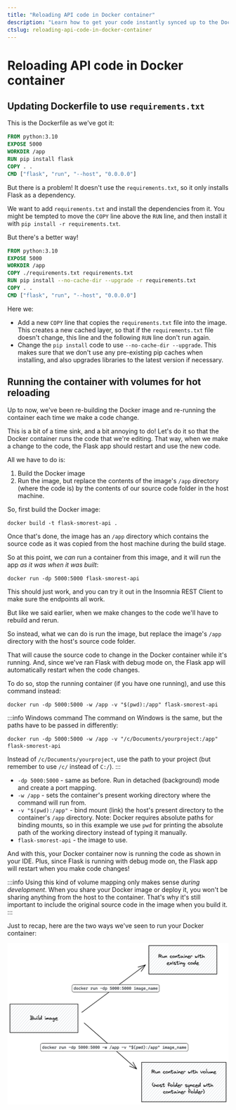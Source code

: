 ```yaml
---
title: "Reloading API code in Docker container"
description: "Learn how to get your code instantly synced up to the Docker container, so that every time you make a code change it restarts the app in the container and uses the latest code."
ctslug: reloading-api-code-in-docker-container
---
```


# Reloading API code in Docker container

## Updating Dockerfile to use `requirements.txt`

This is the Dockerfile as we've got it:

```dockerfile
FROM python:3.10
EXPOSE 5000
WORKDIR /app
RUN pip install flask
COPY . .
CMD ["flask", "run", "--host", "0.0.0.0"]
```

But there is a problem! It doesn't use the `requirements.txt`, so it only installs Flask as a dependency.

We want to add `requirements.txt` and install the dependencies from it. You might be tempted to move the `COPY` line above the `RUN` line, and then install it with `pip install -r requirements.txt`.

But there's a better way!

```dockerfile
FROM python:3.10
EXPOSE 5000
WORKDIR /app
COPY ./requirements.txt requirements.txt
RUN pip install --no-cache-dir --upgrade -r requirements.txt
COPY . .
CMD ["flask", "run", "--host", "0.0.0.0"]
```

Here we:

- Add a new `COPY` line that copies the `requirements.txt` file into the image. This creates a new cached layer, so that if the `requirements.txt` file doesn't change, this line and the following `RUN` line don't run again.
- Change the `pip install` code to use `--no-cache-dir --upgrade`. This makes sure that we don't use any pre-existing pip caches when installing, and also upgrades libraries to the latest version if necessary.

## Running the container with volumes for hot reloading

Up to now, we've been re-building the Docker image and re-running the container each time we make a code change.

This is a bit of a time sink, and a bit annoying to do! Let's do it so that the Docker container runs the code that we're editing. That way, when we make a change to the code, the Flask app should restart and use the new code.

All we have to do is:

1. Build the Docker image
2. Run the image, but replace the contents of the image's `/app` directory (where the code is) by the contents of our source code folder in the host machine.

So, first build the Docker image:

```
docker build -t flask-smorest-api .
```

Once that's done, the image has an `/app` directory which contains the source code as it was copied from the host machine during the build stage.

So at this point, we _can_ run a container from this image, and it will run the app _as it was when it was built_:

```
docker run -dp 5000:5000 flask-smorest-api
```

This should just work, and you can try it out in the Insomnia REST Client to make sure the endpoints all work.

But like we said earlier, when we make changes to the code we'll have to rebuild and rerun.

So instead, what we can do is run the image, but replace the image's `/app` directory with the host's source code folder.

That will cause the source code to change in the Docker container while it's running. And, since we've ran Flask with debug mode on, the Flask app will automatically restart when the code changes.

To do so, stop the running container (if you have one running), and use this command instead:

```
docker run -dp 5000:5000 -w /app -v "$(pwd):/app" flask-smorest-api
```

:::info Windows command
The command on Windows is the same, but the paths have to be passed in differently:

```
docker run -dp 5000:5000 -w /app -v "/c/Documents/yourproject:/app" flask-smorest-api
```

Instead of `/c/Documents/yourproject`, use the path to your project (but remember to use `/c/` instead of `C:/`).
:::

- `-dp 5000:5000` - same as before. Run in detached (background) mode and create a port mapping.
- `-w /app` - sets the container's present working directory where the command will run from.
- `-v "$(pwd):/app"` - bind mount (link) the host's present directory to the container's `/app` directory. Note: Docker requires absolute paths for binding mounts, so in this example we use `pwd` for printing the absolute path of the working directory instead of typing it manually.
- `flask-smorest-api` - the image to use.

And with this, your Docker container now is running the code as shown in your IDE. Plus, since Flask is running with debug mode on, the Flask app will restart when you make code changes!

:::info
Using this kind of volume mapping only makes sense _during development_. When you share your Docker image or deploy it, you won't be sharing anything from the host to the container. That's why it's still important to include the original source code in the image when you build it.
:::

Just to recap, here are the two ways we've seen to run your Docker container:

![Diagram showing two ways of running a Docker container from a built image, with and without volume mapping](./assets/build-with-without-volume.png)